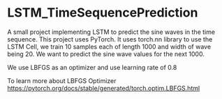 # LSTM_TimeSequencePrediction

A small project implementing LSTM to predict the sine waves in the time sequence. 
This project uses PyTorch. It uses torch.nn library to use the LSTM Cell, we train 10 samples each of length 1000 and width of wave being 20.
We want to predict the sine wave values for the next 1000.

We use LBFGS as an optimizer and use learning rate of 0.8

To learn more about LBFGS Optimizer
https://pytorch.org/docs/stable/generated/torch.optim.LBFGS.html
